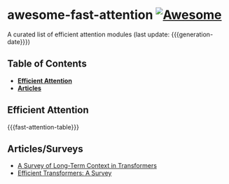 # awesome-fast-attention [![Awesome](https://cdn.rawgit.com/sindresorhus/awesome/d7305f38d29fed78fa85652e3a63e154dd8e8829/media/badge.svg)](https://github.com/sindresorhus/awesome)

A curated list of efficient attention modules (last update: {{{generation-date}}})

## Table of Contents

* **[Efficient Attention](#efficient-attention)**
* **[Articles](#articles)**

## Efficient Attention

{{{fast-attention-table}}}

## Articles/Surveys

* [A Survey of Long-Term Context in Transformers](https://www.pragmatic.ml/a-survey-of-methods-for-incorporating-long-term-context/)
* [Efficient Transformers: A Survey](https://arxiv.org/abs/2009.06732)

